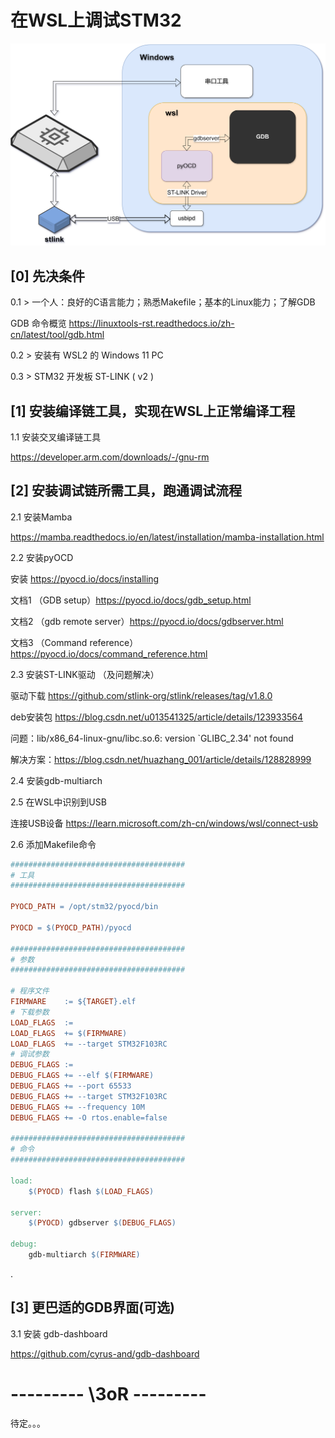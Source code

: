 # 在WSL上调试STM32

<img src="README.images/pyocd.svg" style="zoom: 63%;"/>

## [0] 先决条件

0.1 > 一个人：良好的C语言能力；熟悉Makefile；基本的Linux能力；了解GDB

GDB 命令概览 https://linuxtools-rst.readthedocs.io/zh-cn/latest/tool/gdb.html

0.2 > 安装有 WSL2 的 Windows 11 PC 

0.3 > STM32 开发板 ST-LINK ( v2 )

## [1] 安装编译链工具，实现在WSL上正常编译工程

1.1 安装交叉编译链工具 

https://developer.arm.com/downloads/-/gnu-rm

## [2] 安装调试链所需工具，跑通调试流程

2.1 安装Mamba

https://mamba.readthedocs.io/en/latest/installation/mamba-installation.html

2.2 安装pyOCD

安装 https://pyocd.io/docs/installing

文档1 （GDB setup）https://pyocd.io/docs/gdb_setup.html

文档2 （gdb remote server）https://pyocd.io/docs/gdbserver.html

文档3 （Command reference）https://pyocd.io/docs/command_reference.html

2.3 安装ST-LINK驱动 （及问题解决）

驱动下载 https://github.com/stlink-org/stlink/releases/tag/v1.8.0

deb安装包 https://blog.csdn.net/u013541325/article/details/123933564

问题：lib/x86_64-linux-gnu/libc.so.6: version `GLIBC_2.34' not found

解决方案：https://blog.csdn.net/huazhang_001/article/details/128828999

2.4 安装gdb-multiarch

2.5 在WSL中识别到USB

连接USB设备 https://learn.microsoft.com/zh-cn/windows/wsl/connect-usb

2.6 添加Makefile命令

```makefile
#######################################
# 工具
#######################################

PYOCD_PATH = /opt/stm32/pyocd/bin

PYOCD = $(PYOCD_PATH)/pyocd

#######################################
# 参数
#######################################

# 程序文件
FIRMWARE    := ${TARGET}.elf
# 下载参数
LOAD_FLAGS  := 
LOAD_FLAGS  += $(FIRMWARE) 
LOAD_FLAGS  += --target STM32F103RC
# 调试参数
DEBUG_FLAGS := 
DEBUG_FLAGS += --elf $(FIRMWARE) 
DEBUG_FLAGS += --port 65533 
DEBUG_FLAGS += --target STM32F103RC 
DEBUG_FLAGS += --frequency 10M 
DEBUG_FLAGS += -O rtos.enable=false

#######################################
# 命令
#######################################

load:
	$(PYOCD) flash $(LOAD_FLAGS)

server:
	$(PYOCD) gdbserver $(DEBUG_FLAGS) 

debug:
	gdb-multiarch $(FIRMWARE) 
```

.

## [3] 更巴适的GDB界面(可选)

3.1 安装 gdb-dashboard

https://github.com/cyrus-and/gdb-dashboard



# --------- \3oR ---------

待定。。。

